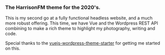 ### The HarrisonFM theme for the 2020's.

This is my second go at a fully functional headless website, and a much more robust offering. This time, we have Vue and the Wordpress REST API combining to make a rich theme to highlight my photography, writing and code.

Special thanks to the [vuejs-wordpress-theme-starter](https://github.com/EvanAgee/vuejs-wordpress-theme-starter) for getting me started on this.
